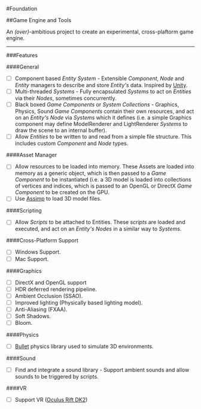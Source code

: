 #Foundation

##Game Engine and Tools

An *(over)*-ambitious project to create an experimental, cross-plaftorm game engine. 

___

###Features

####General

- [ ] Component based *Entity System* - Extensible *Component*, *Node* and *Entity* managers to describe and store *Entity's* data. Inspired by [Unity](http://unity3d.com/).
- [ ] Multi-threaded *Systems* - Fully encapsulated *Systems* to act on *Entities* via their *Nodes*, sometimes concurrently.
- [ ] Black boxed *Game Components* or *System Collections* - Graphics, Physics, Sound *Game Components* contain their own resources, and act on an *Entity's* *Node* via *Systems* which it defines (i.e. a simple Graphics component may define ModelRenderer and LightRenderer *Systems* to draw the scene to an internal buffer).
- [ ] Allow *Entities* to be written to and read from a simple file structure. This includes custom *Component* and *Node* types.

####Asset Manager

- [ ] Allow resources to be loaded into memory. These Assets are loaded into memory as a generic object, which is then passed to a *Game Component* to be instantiated (i.e. a 3D model is loaded into collections of vertices and indices, which is passed to an OpenGL or DirectX *Game Component* to be created on the GPU.
- [ ] Use [Assimp](https://github.com/assimp/assimp) to load 3D model files.

####Scripting

- [ ] Allow *Scripts* to be attached to Entities. These *scripts* are loaded and executed, and act on an *Entity's* *Nodes* in a similar way to *Systems*.

####Cross-Platform Support

- [ ] Windows Support.
- [ ] Mac Support.

####Graphics

- [ ] DirectX and OpenGL support
 - [ ] HDR deferred rendering pipeline.
 - [ ] Ambient Occlusion (SSAO).
 - [ ] Improved lighting (Physically based lighting model).
 - [ ] Anti-Aliasing (FXAA).
 - [ ] Soft Shadows.
 - [ ] Bloom.

####Physics

- [ ] [Bullet](http://bulletphysics.org/) physics library used to simulate 3D environments.

####Sound

- [ ] Find and integrate a sound library - Support ambient sounds and allow sounds to be triggered by scripts.

####VR

- [ ] Support VR ([Oculus Rift DK2](http://www.oculus.com/))